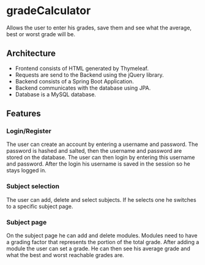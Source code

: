 # gradeCalculator
Allows the user to enter his grades, save them and see what the average, best or worst grade will be.

## Architecture
- Frontend consists of HTML generated by Thymeleaf.
- Requests are send to the Backend using the jQuery library.
- Backend consists of a Spring Boot Application.
- Backend communicates with the database using JPA.
- Database is a MySQL database.

## Features
### Login/Register
The user can create an account by entering a username and password. 
The password is hashed and salted, then the username and password are stored on the database.
The user can then login by entering this username and password.
After the login his username is saved in the session so he stays logged in.

### Subject selection
The user can add, delete and select subjects.
If he selects one he switches to a specific subject page.


### Subject page
On the subject page he can add and delete modules.
Modules need to have a grading factor that represents the portion of the total grade.
After adding a module the user can set a grade.
He can then see his average grade and what the best and worst reachable grades are. 
